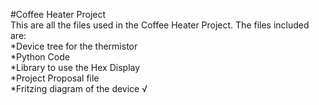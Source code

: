 #Coffee Heater Project <br />
This are all the files used in the Coffee Heater Project. The files included are: <br />
*Device tree for the thermistor <br />
*Python Code <br />
*Library to use the Hex Display <br />
*Project Proposal file <br />
*Fritzing diagram of the device √
